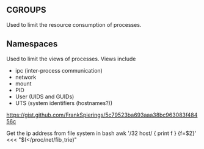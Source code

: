 ## CGROUPS
 Used to limit the resource consumption of processes.

## Namespaces
  Used to limit the views of processes. Views include
  - ipc (inter-process communication)
  - network
  - mount
  - PID
  - User (UIDS and GUIDs)
  - UTS (system identifiers (hostnames?))


https://gist.github.com/FrankSpierings/5c79523ba693aaa38bc963083f48456c


Get the ip address from file system in bash
awk '/32 host/ { print f } {f=$2}' <<< "$(</proc/net/fib_trie)"